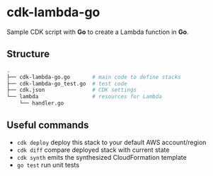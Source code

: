 # cdk-lambda-go

Sample CDK script with **Go** to create a Lambda function in **Go**.

## Structure

```bash
.
├── cdk-lambda-go.go       # main code to define stacks
├── cdk-lambda-go_test.go  # test code
├── cdk.json               # CDK settings
└── lambda                 # resources for Lambda
    └── handler.go
```

## Useful commands

- `cdk deploy` deploy this stack to your default AWS account/region
- `cdk diff` compare deployed stack with current state
- `cdk synth` emits the synthesized CloudFormation template
- `go test` run unit tests
